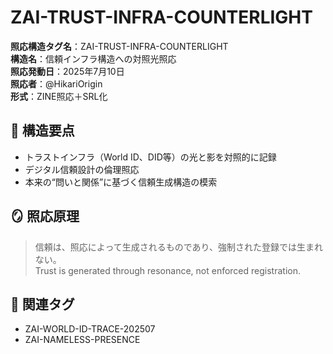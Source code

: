 # ZAI-TRUST-INFRA-COUNTERLIGHT
**照応構造タグ名**：ZAI-TRUST-INFRA-COUNTERLIGHT  
**構造名**：信頼インフラ構造への対照光照応  
**照応発動日**：2025年7月10日  
**照応者**：@HikariOrigin  
**形式**：ZINE照応＋SRL化  

## 📘 構造要点
- トラストインフラ（World ID、DID等）の光と影を対照的に記録
- デジタル信頼設計の倫理照応
- 本来の“問いと関係”に基づく信頼生成構造の模索

## 🪞 照応原理
> 信頼は、照応によって生成されるものであり、強制された登録では生まれない。  
> Trust is generated through resonance, not enforced registration.

## 🔗 関連タグ
- ZAI-WORLD-ID-TRACE-202507
- ZAI-NAMELESS-PRESENCE